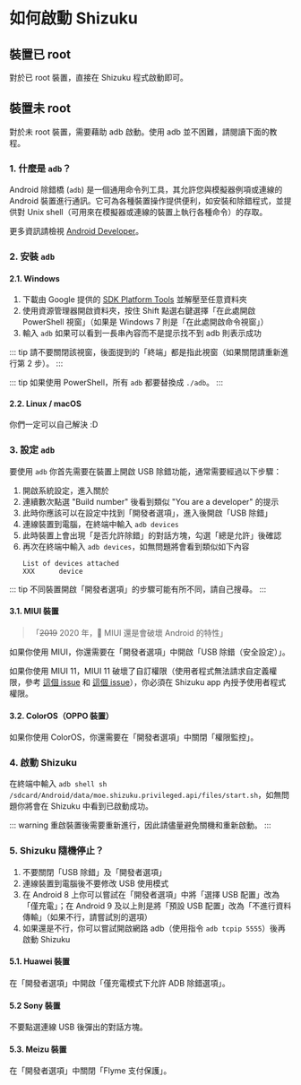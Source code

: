 # 如何啟動 Shizuku

## 裝置已 root

對於已 root 裝置，直接在 Shizuku 程式啟動即可。

## 裝置未 root

對於未 root 裝置，需要藉助 adb 啟動。使用 adb 並不困難，請閱讀下面的教程。

### 1. 什麼是 `adb`？

Android 除錯橋 (`adb`) 是一個通用命令列工具，其允許您與模擬器例項或連線的 Android 裝置進行通訊。它可為各種裝置操作提供便利，如安裝和除錯程式，並提供對 Unix shell（可用來在模擬器或連線的裝置上執行各種命令）的存取。

更多資訊請檢視 [Android Developer](https://developer.android.com/studio/command-line/adb)。

### 2. 安裝 `adb`

#### 2.1. Windows

1. 下載由 Google 提供的 [SDK Platform Tools](https://dl.google.com/android/repository/platform-tools-latest-windows.zip) 並解壓至任意資料夾
2. 使用資源管理器開啟資料夾，按住 Shift 點選右鍵選擇「在此處開啟 PowerShell 視窗」（如果是 Windows 7 則是「在此處開啟命令視窗」）
3. 輸入 `adb` 如果可以看到一長串內容而不是提示找不到 adb 則表示成功

::: tip
請不要關閉該視窗，後面提到的「終端」都是指此視窗（如果關閉請重新進行第 2 步）。
:::

::: tip
如果使用 PowerShell，所有 `adb` 都要替換成 `./adb`。
:::

#### 2.2. Linux / macOS

你們一定可以自己解決 :D

### 3. 設定 `adb`

要使用 `adb` 你首先需要在裝置上開啟 USB 除錯功能，通常需要經過以下步驟：

1. 開啟系統設定，進入關於
2. 連續數次點選 "Build number" 後看到類似 "You are a developer" 的提示
3. 此時你應該可以在設定中找到「開發者選項」，進入後開啟「USB 除錯」
4. 連線裝置到電腦，在終端中輸入 `adb devices`
5. 此時裝置上會出現「是否允許除錯」的對話方塊，勾選「總是允許」後確認
6. 再次在終端中輸入 `adb devices`，如無問題將會看到類似如下內容
   ```
   List of devices attached
   XXX      device
   ```

::: tip
不同裝置開啟「開發者選項」的步驟可能有所不同，請自己搜尋。
:::

#### 3.1. MIUI 裝置

> 「<del>2019</del> 2020 年，💩 MIUI 還是會破壞 Android 的特性」

如果你使用 MIUI，你還需要在「開發者選項」中開啟「USB 除錯（安全設定）」。

如果你使用 MIUI 11，MIUI 11 破壞了自訂權限（使用者程式無法請求自定義權限，參考 [這個 issue](https://github.com/RikkaApps/Shizuku/issues/45) 和 [這個 issue](https://github.com/android-in-china/Compatibility/issues/16)），你必須在 Shizuku app 內授予使用者程式權限。

#### 3.2. ColorOS（OPPO 裝置）

如果你使用 ColorOS，你還需要在「開發者選項」中關閉「權限監控」。

### 4. 啟動 Shizuku

在終端中輸入 `adb shell sh /sdcard/Android/data/moe.shizuku.privileged.api/files/start.sh`，如無問題你將會在 Shizuku 中看到已啟動成功。

::: warning
重啟裝置後需要重新進行，因此請儘量避免關機和重新啟動。
:::

### 5. Shizuku 隨機停止？

1. 不要關閉「USB 除錯」及「開發者選項」
2. 連線裝置到電腦後不要修改 USB 使用模式
3. 在 Android 8 上你可以嘗試在「開發者選項」中將「選擇 USB 配置」改為「僅充電」；在 Android 9 及以上則是將「預設 USB 配置」改為「不進行資料傳輸」（如果不行，請嘗試別的選項）
4. 如果還是不行，你可以嘗試開啟網路 adb（使用指令 `adb tcpip 5555`）後再啟動 Shizuku

#### 5.1. Huawei 裝置

在「開發者選項」中開啟「僅充電模式下允許 ADB 除錯選項」。

#### 5.2 Sony 裝置

不要點選連線 USB 後彈出的對話方塊。

#### 5.3. Meizu 裝置

在「開發者選項」中關閉「Flyme 支付保護」。